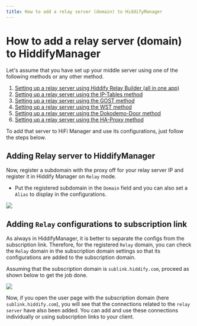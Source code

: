 ```yaml
---
title: How to add a relay server (domain) to HiddifyManager
---
```



# How to add a relay server (domain) to HiddifyManager
Let's assume that you have set up your middle server using one of the following methods or any other method.

1. [Setting up a relay server using Hiddify Relay Builder (all in one app)](/manager/domain-worker-cdn-and-tunneling/How-to-setup-relay-server-using-Hiddify-Relay-Builder/)
2. [Setting up a relay server using the IP-Tables method](/manager/domain-worker-cdn-and-tunneling/Tutorial-for-setting-up-IP-Tables-tunnel-as-relay-server/)
3. [Setting up a relay server using the GOST method](/manager/domain-worker-cdn-and-tunneling/Tutorial-for-setting-up-GOST-tunnel-as-relay-server/)
4. [Setting up a relay server using the WST method](/manager/domain-worker-cdn-and-tunneling/Tutorial-for-setting-up-WST-tunnel-as-relay-server/)
5. [Setting up a relay server using the Dokodemo-Door method](/manager/domain-worker-cdn-and-tunneling/Tutorial-for-setting-up-Dokodemo-Door-tunnel-as-relay-server/)
6. [Setting up a relay server using the HA-Proxy method](/manager/domain-worker-cdn-and-tunneling/Tutorial-for-setting-up-HA-Proxy-tunnel-as-relay-server/)

To add that server to HiFi Manager and use its configurations, just follow the steps below.

## Adding Relay server to HiddifyManager
Now, register a subdomain with the proxy off for your relay server IP and register it in Hiddify Manager on `Relay` mode.
- Put the registered subdomain in the `Domain` field and you can also set a `Alias` to display in the configurations.

<img src="https://github.com/hiddify/hiddify.com/assets/125398461/4c0ade4e-394c-4d52-8067-f15d1778c9ed">

## Adding `Relay` configurations to subscription link

As always in HiddifyManager, it is better to separate the configs from the subscription link. Therefore, for the registered `Relay` domain, you can check the `Relay` domain in the subscription domain settings so that its configurations are added to the subscription domain.

Assuming that the subscription domain is `sublink.hiddify.com`, proceed as shown below to get the job done.

<img src="https://github.com/hiddify/hiddify.com/assets/125398461/3661045d-ced7-4694-916f-6ef160c63230">

Now, if you open the user page with the subscription domain (here `sublink.hiddify.com`), you will see that the connections related to the `relay server` have also been added. You can add and use these connections individually or using subscription links to your client.
